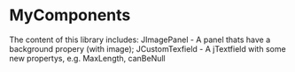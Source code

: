 # MyComponents

The content of this library includes:
JImagePanel - A panel thats have a background propery (with image);
JCustomTexfield - A jTextfield with some new propertys, e.g. MaxLength, canBeNull
